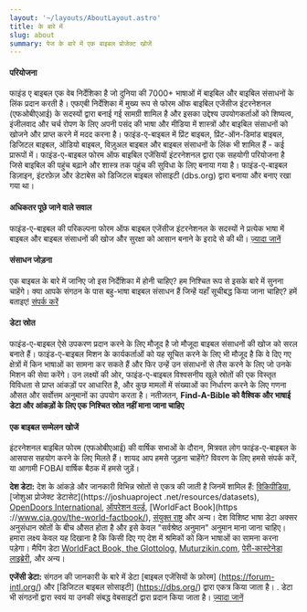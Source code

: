 ```yaml
---
layout: '~/layouts/AboutLayout.astro'
title: के बारे में
slug: about
summary: पेज के बारे में एक बाइबल प्रोजेक्ट खोजें
---
```


#### परियोजना
फाइंड ए बाइबल एक वेब निर्देशिका है जो दुनिया की 7000+ भाषाओं में बाइबिल और बाइबिल संसाधनों के लिंक प्रदान करती है। एफएबी निर्देशिका में मुख्य रूप से फोरम ऑफ बाइबिल एजेंसीज इंटरनेशनल (एफओबीएआई) के सदस्यों द्वारा बनाई गई सामग्री शामिल है और इसका उद्देश्य उपयोगकर्ताओं को शिष्यत्व, इंजीलवाद और चर्च रोपण के लिए अपनी पसंद की भाषा और मीडिया में शास्त्रों और बाइबिल संसाधनों को खोजने और प्राप्त करने में मदद करना है। फाइंड-ए-बाइबल में प्रिंट बाइबल, प्रिंट-ऑन-डिमांड बाइबल, डिजिटल बाइबल, ऑडियो बाइबल, विज़ुअल बाइबल और बाइबल संसाधनों के लिंक भी शामिल हैं - कई प्रारूपों में। फाइंड-ए-बाइबल फोरम ऑफ बाइबिल एजेंसियों इंटरनेशनल द्वारा एक सहयोगी परियोजना है जिसे बाइबिल की पहुंच बढ़ाने और शास्त्र तक पहुंच की सुविधा के लिए बनाया गया है। फाइंड-ए-बाइबल डिज़ाइन, इंटरफ़ेज़ और डेटाबेस को डिजिटल बाइबल सोसाइटी (dbs.org) द्वारा बनाया और बनाए रखा गया था।

#### अधिकतर पूछे जाने वाले सवाल
फाइंड-ए-बाइबल की परिकल्पना फोरम ऑफ बाइबल एजेंसीज इंटरनेशनल के सदस्यों ने प्रत्येक भाषा में बाइबल और बाइबल संसाधनों की खोज और सुरक्षा को आसान बनाने के इरादे से की थी।
[ज़्यादा जानें](https://find.bible/about/faq)

#### संसाधन जोड़ना
एक बाइबल के बारे में जानिए जो इस निर्देशिका में होनी चाहिए? हम निश्चित रूप से इसके बारे में सुनना चाहेंगे। क्या आपके संगठन के पास बहु-भाषा बाइबल संसाधन हैं जिन्हें यहाँ सूचीबद्ध किया जाना चाहिए? हमें बताइए!
[संपर्क करें](https://find.bible/about/contact)

#### डेटा स्रोत
फाइंड-ए-बाइबल ऐसे उपकरण प्रदान करने के लिए मौजूद है जो मौजूदा बाइबल संसाधनों की खोज को सरल बनाते हैं। फाइंड-ए-बाइबल मिशन के कार्यकर्ताओं को यह सूचित करने के लिए भी मौजूद है कि वे दिए गए क्षेत्रों में किन भाषाओं का सामना कर सकते हैं और फिर उन्हें उन संसाधनों से लैस करने के लिए जो उनके मिशन की सेवा करेंगे। उन लक्ष्यों की ओर, फाइंड-ए-बाइबल विश्वसनीय खुले स्रोतों की एक विस्तृत विविधता से प्राप्त आंकड़ों पर आधारित है, और कुछ मामलों में संख्याओं का निर्धारण करने के लिए गणना औसत और सर्वोत्तम अनुमानों का उपयोग करता है। नतीजतन, **Find-A-Bible को वैश्विक और भाषाई डेटा और आंकड़ों के लिए एक निश्चित स्रोत नहीं माना जाना चाहिए**

#### एक बाइबल सम्मेलन खोजें
इंटरनेशनल बाइबिल फोरम (एफओबीएआई) की वार्षिक सभाओं के दौरान, मित्रवत लोग फाइंड-ए-बाइबल के आसपास सहयोग करने के लिए मिलते हैं। शायद आप हमसे जुड़ना चाहेंगे? विवरण के लिए हमसे संपर्क करें, या आगामी FOBAI वार्षिक बैठक में हमसे जुड़ें।

**देश डेटा:** देश के आंकड़े और जानकारी विभिन्न स्रोतों से एकत्र की जाती है जिनमें शामिल हैं: [विकिपीडिया](https://en.wikipedia.org/wiki/List_of_countries_and_dependencies_by_area), [जोशुआ प्रोजेक्ट डेटासेट](https://joshuaproject .net/resources/datasets), [OpenDoors International](https://www.opendoors.org/persecution/countries/), [ऑपरेशन वर्ल्ड](https://operationworld.org/), [WorldFact Book](https ://www.cia.gov/the-world-factbook/), [संयुक्त राष्ट्र](https://www.un.org/en/library/page/databases) और अन्य। देश विशिष्ट भाषा डेटा अक्सर अनुसंधान स्रोतों के बीच औसत होता है और इसे केवल "सर्वश्रेष्ठ अनुमान" अनुमान माना जाना चाहिए। हमारा लक्ष्य केवल यह दिखाना है कि किसी दिए गए देश में श्रमिकों को किन भाषाओं का सामना करना पड़ेगा। मैपिंग डेटा [WorldFact Book, ](https://www.cia.gov/the-world-factbook/)[the Glottolog](https://glottolog.org/), [Muturzikin.com]( https://www.muturzikin.com/), [पेरी-कास्टेनेडा लाइब्रेरी](https://maps.lib.utexas.edu/maps/index.html), और अन्य।

**एजेंसी डेटा:** संगठन की जानकारी के बारे में डेटा [बाइबल एजेंसियों के फ़ोरम] (https://forum-intl.org/) और [डिजिटल बाइबल सोसाइटी] (https://dbs.org/) द्वारा एकत्र किया जाता है। . डेटा भी संगठनों द्वारा स्वयं या उनकी संबद्ध वेबसाइटों द्वारा प्रदान किया जाता है। [ज़्यादा जानें](https://forum-intl.org/)